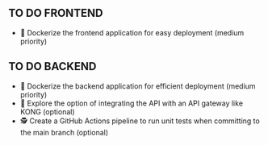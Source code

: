 ## TO DO FRONTEND
- 🐳 Dockerize the frontend application for easy deployment (medium priority)
## TO DO BACKEND
- 🐳 Dockerize the backend application for efficient deployment (medium priority)
- 🦍 Explore the option of integrating the API with an API gateway like KONG (optional)
- 🕵️ Create a GitHub Actions pipeline to run unit tests when committing to the main branch (optional)
